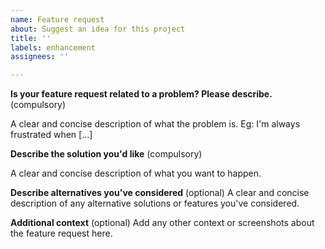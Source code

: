 ```yaml
---
name: Feature request
about: Suggest an idea for this project
title: ''
labels: enhancement
assignees: ''

---
```


**Is your feature request related to a problem? Please describe.** (compulsory)

A clear and concise description of what the problem is. Eg: I'm always frustrated when [...]

**Describe the solution you'd like** (compulsory)

A clear and concise description of what you want to happen.

**Describe alternatives you've considered** (optional)
A clear and concise description of any alternative solutions or features you've considered.

**Additional context** (optional)
Add any other context or screenshots about the feature request here.

